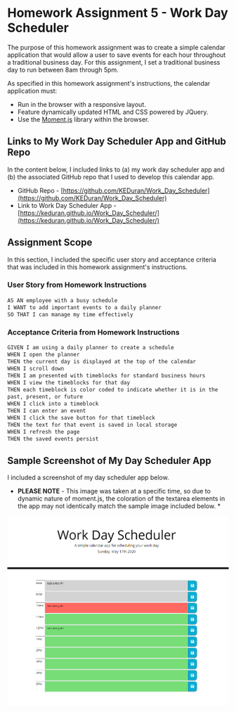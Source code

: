 # Homework Assignment 5 - Work Day Scheduler

The purpose of this homework assignment was to create a simple calendar application that would allow a user to save events for each hour throughout a traditional business day. For this assignment, I set a traditional business day to run between 8am through 5pm.

As specified in this homework assignment's instructions, the calendar application must:

- Run in the browser with a responsive layout.
- Feature dynamically updated HTML and CSS powered by JQuery.
- Use the [Moment.js](https://momentjs.com/) library within the browser.

## Links to My Work Day Scheduler App and GitHub Repo

In the content below, I included links to (a) my work day scheduler app and (b) the associated GitHub repo that I used to develop this calendar app.

- GitHub Repo - [https://github.com/KEDuran/Work_Day_Scheduler](https://github.com/KEDuran/Work_Day_Scheduler)
- Link to Work Day Scheduler App - [https://keduran.github.io/Work_Day_Scheduler/](https://keduran.github.io/Work_Day_Scheduler/)

## Assignment Scope

In this section, I included the specific user story and acceptance criteria that was included in this homework assignment's instructions.

### User Story from Homework Instructions

```
AS AN employee with a busy schedule
I WANT to add important events to a daily planner
SO THAT I can manage my time effectively
```

### Acceptance Criteria from Homework Instructions

```
GIVEN I am using a daily planner to create a schedule
WHEN I open the planner
THEN the current day is displayed at the top of the calendar
WHEN I scroll down
THEN I am presented with timeblocks for standard business hours
WHEN I view the timeblocks for that day
THEN each timeblock is color coded to indicate whether it is in the past, present, or future
WHEN I click into a timeblock
THEN I can enter an event
WHEN I click the save button for that timeblock
THEN the text for that event is saved in local storage
WHEN I refresh the page
THEN the saved events persist
```

## Sample Screenshot of My Day Scheduler App

I included a screenshot of my day scheduler app below.

- **PLEASE NOTE** - This image was taken at a specific time, so due to dynamic nature of moment.js, the coloration of the textarea elements in the app may not identically match the sample image included below. \*

![Day Scheduler App](./Assets/Images/screenshot_DaySchedulerApp.png)
